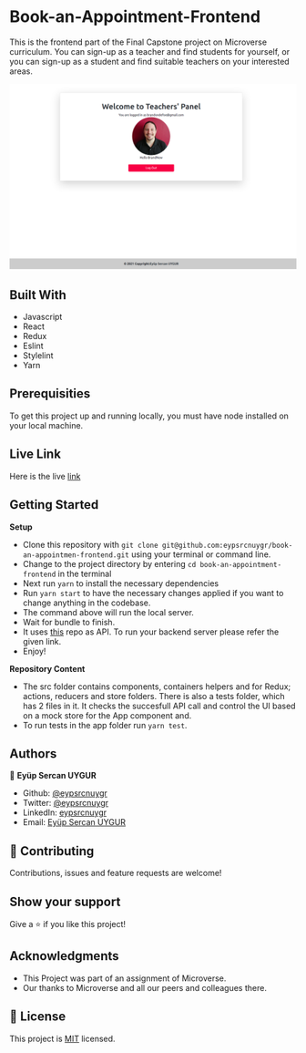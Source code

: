 # Book-an-Appointment-Frontend

This is the frontend part of the Final Capstone project on Microverse curriculum. You can sign-up as a teacher and find students for yourself, or you can sign-up as a student and find suitable teachers on your interested areas.

![screenshot](./public/capstoneScreenshot.png)<br>

## Built With

- Javascript
- React
- Redux
- Eslint
- Stylelint
- Yarn

## Prerequisities

To get this project up and running locally, you must have node installed on your local machine.

## Live Link

Here is the live [link](https://book-an-appointment-frontend.herokuapp.com/)

## Getting Started

**Setup**

- Clone this repository with ```git clone git@github.com:eypsrcnuygr/book-an-appointmen-frontend.git``` using your terminal or command line.<br>
- Change to the project directory by entering ```cd book-an-appointment-frontend``` in the terminal<br>
- Next run ```yarn``` to install the necessary dependencies<br>
- Run ```yarn start``` to have the necessary changes applied if you want to change anything in the codebase.<br>
- The command above will run the local server.<br>
- Wait for bundle to finish.<br>
- It uses [this](https://github.com/eypsrcnuygr/book-an-appointment-backend) repo as API. To run your backend server please refer the given link.
- Enjoy!<br>

**Repository Content**

- The src folder contains components, containers helpers and for Redux; actions, reducers and store folders. There is also a tests folder, which has 2 files in it.
It checks the succesfull API call and control the UI based on a mock store for the App component and.
- To run tests in the app folder run ```yarn test```.

## Authors

👤 **Eyüp Sercan UYGUR**

-   Github: [@eypsrcnuygr](https://github.com/eypsrcnuygr)
-   Twitter: [@eypsrcnuygr](https://twitter.com/eypsrcnuygr)
-   LinkedIn: [eypsrcnuygr](https://www.linkedin.com/in/eypsrcnuygr/)
-   Email: [Eyüp Sercan UYGUR](sercanuygur@gmail.com)


## 🤝 Contributing

Contributions, issues and feature requests are welcome!

## Show your support

Give a ⭐️ if you like this project!

## Acknowledgments

-   This Project was part of an assignment of Microverse.
-   Our thanks to Microverse and all our peers and colleagues there.

## 📝 License

This project is [MIT](https://github.com/git/git-scm.com/blob/master/MIT-LICENSE.txt) licensed.
